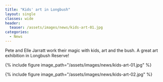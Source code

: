 ```yaml
---
title: "Kids' art in Longbush"
layout: single
classes: wide
header:
  teaser: /assets/images/news/kids-art-01.jpg
categories:
  - News
---
```


Pete and Elle Jarratt work their magic with kids, art and the bush. A great art exhibition in Longbush Reserve!

{% include figure image_path="/assets/images/news/kids-art-01.jpg" %}

{% include figure image_path="/assets/images/news/kids-art-02.jpg" %}

